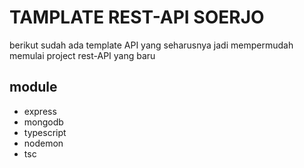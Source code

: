 # TAMPLATE REST-API SOERJO

berikut sudah ada template API yang seharusnya jadi mempermudah memulai project rest-API yang baru

## module

- express
- mongodb
- typescript
- nodemon
- tsc
